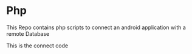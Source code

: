 Php
===


This Repo contains php scripts to connect an android application with a remote Database

This is the connect code


<?php

define('DB_USER', "root");
define('DB_PASSWORD', "");
define('DB_DATABASE', "myDBname");
define('DB_SERVER', "servername");

$con=mysql_connect(DB_SERVER,DB_USER,DB_PASSWORD);
mysql_select_db(DB_DATABASE,$con);
?>
